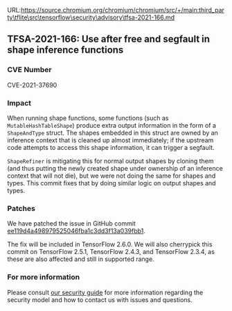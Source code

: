 URL:https://source.chromium.org/chromium/chromium/src/+/main:third_party\tflite\src\tensorflow\security\advisory\tfsa-2021-166.md
## TFSA-2021-166: Use after free and segfault in shape inference functions

### CVE Number
CVE-2021-37690

### Impact
When running shape functions, some functions (such as `MutableHashTableShape`) produce extra output information in the form of a `ShapeAndType` struct. The shapes embedded in this struct are owned by an inference context that is cleaned up almost immediately; if the upstream code attempts to access this shape information, it can trigger a segfault.

`ShapeRefiner` is mitigating this for normal output shapes by cloning them (and thus putting the newly created shape under ownership of an inference context that will not die), but we were not doing the same for shapes and types. This commit fixes that by doing similar logic on output shapes and types.

### Patches
We have patched the issue in GitHub commit [ee119d4a498979525046fba1c3dd3f13a039fbb1](https://github.com/tensorflow/tensorflow/commit/ee119d4a498979525046fba1c3dd3f13a039fbb1).

The fix will be included in TensorFlow 2.6.0. We will also cherrypick this commit on TensorFlow 2.5.1, TensorFlow 2.4.3, and TensorFlow 2.3.4, as these are also affected and still in supported range.

### For more information
Please consult [our security guide](https://github.com/tensorflow/tensorflow/blob/master/SECURITY.md) for more information regarding the security model and how to contact us with issues and questions.
